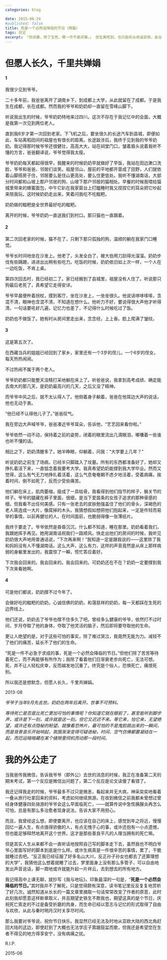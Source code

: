 ```yaml
---
categories: blog

date: 2015-06-24
#published: false 
title: 死是一个必然会降临的节日（两篇）
tags: 日记
excerpt: 「世间事，除了生死，哪一件不是闲事。」 但生离死别，也只能听从命运安排，金谷繁华眼底尘，人生终究如一场梦，来时轻飘飘，走时轻飘飘。
---
```



#  但愿人长久，千里共婵娟

#### 1

我很少见到爷爷。

二十多年前，我爸爸离开了湖南乡下，到成都上大学，从此就留在了成都。于是我生在成都，长在成都。然而我的爷爷和奶奶却一直留在雪峰山脚下。



听说我出生的时候，爷爷奶奶特地来过四川。这次不存在于我记忆中的会面，大概是我第一次见到两位老人。

直到我6岁才第一次回到老家。下飞机之后，要坐很久的长途汽车到县城，即便如此，车站离稻田间的祖屋也有很长的距离。长途跋涉后，我终于见到我的爷爷奶奶。我记得那时候爷爷还很健壮，高高大大，站在祠堂门口，皱着眉头说着我听不懂的方言，爸爸翻译说，爷爷觉得我太瘦。

爷爷奶奶每天都起得很早，我醒来的时候奶奶早就做好了早饭，我站在田边漱口洗脸，爷爷和爸爸、邻居们谈笑。祖屋邻山，屋前的平地都开垦成了田野，人们就依着山脚搭房子住，邻居要么是住山更高处，要么住更低处。我听不懂湖南话，大部分时间都和山坡上那户邻居的狗、山坡下那户邻居的猫相处。早餐的时候我喂给猫城里带来的蜂蜜面包，中午它趴在我家窗台上打瞌睡时我又捏捏它的耳朵把它吵起来陪我玩。这时候奶奶走出来，笑着问我吃不吃糍粑。

奶奶做的糍粑是全世界最好吃的糍粑。

离开的时候，爷爷奶奶一直送我们到村口。那只猫也一直跟着。

#### 2

第二次回老家的时候，猫不在了，只剩下那只孤独的狗，温顺的躺在我家门口睡觉。

爷爷长时间地坐在沙发上。他老了，头发全白了，被大伯用刀刮得光溜溜。奶奶步伐有些蹒跚，进进出出稍有些吃力。吃饭的时候，奶奶依旧如上次一样，一个人在一边吃饭，不肯上桌。

第四次回去时，我已经初二了。家已经搬到了县城里，祖屋没有人住了。听说那只狗最后老死了，真希望它走得安详。

爷爷早晨便杵着拐杖，摸到客厅，坐在沙发上，一坐坐很久。他说话哆哆嗦嗦，含混不清，眼神也含混不清，不知道在想什么。他听力不好，要说得很大声他才听得清，一句话要吼好几遍，记忆力也差了，不记得什么时候吃过了饭。

奶奶也不做饭了。她有时从房间里走出来，念念经，上上香。脸上爬满了皱纹。

#### 3

这是第五次了。

在西藏当兵的姐姐已经回到了家乡，家里还有一个3岁的侄儿，一个6岁的侄女，每天热热闹闹。

不过热闹不属于两个老人。

爷爷奶奶都只能整天没精打采地躺在床上了。听爸爸说，我拿到高考成绩、确定能去南大的那几天，是奶奶最高兴的几天，之后又没了精神。

而爷爷中风之后，就不太认得人了。他侧着身子躺着，爸爸在他耳边大声的说话，他也无动于衷。

“他已经不认得他儿子了。”爸爸叹气。

我在旁边大声喊爷爷，爸爸凑近爷爷耳朵，告诉他，“艺艺回来看你啦。”

爷爷依然一动不动，保持着之前的姿势，闭着的眼里流出几滴眼泪，嘟囔着一些谁也听不懂的话。

相比之下，奶奶清醒多了。她半睁眼，仰躺着，问我：“大学要上几年？”

听说奶奶之前生了场病，已经半只脚踏入了坟墓。所有的东西都准备好了，她却又挣扎着活下来，一直惦念着我要考大学。我真希望奶奶能撑到我大学毕业。然而又觉得，这么有气无力地挣扎着活着，这么气息奄奄朝不虑夕地活着，受着病痛，挨着时间，倒不如死了，反而少受些痛苦。

他们躺在床上，肌肉萎缩，瘦成了一具枯骨。我看得到他们指节的样子，腕关节的样子。爷爷的腿藏在裤子里面，很细，是当下爱苗条的女孩子追求的那种骨感的细，但我看不出任何美感。只有一张老去的皮肤勉强盖住了他们的骨头，深褐色的老人斑连成一大片，像腐掉的木头。我猜想假如想把他们抱起来，一定是件轻而易举的事情，以前再健壮的人，在时间面前，也脆弱得像一张薄纸片。

我终于要走了。爷爷依然是昏昏沉沉，什么都不知道，睡在那里。奶奶看着我们，我跟她挥手再见。她用湖南话祝我们一路顺风。快走出他们的房间的时候，我听见奶奶很大声地用普通话说，“下次再来啊！”我知道一定是跟我说的——这里除了我和妈妈没有人不懂湖南话。这么大声，这么有力，这样的声音竟然是从床上那样病弱的身躯里发出的，我震惊了一瞬，慌忙答应着好。

下次我会回来的。我会回来的。我会回来的。可奶奶还在不在？奶奶一定要撑到我下次来看她啊。

#### 4

可是他们都说，奶奶撑不过今年了。

会做好吃的糍粑的奶奶，心诚信佛的奶奶，和蔼慈祥的奶奶，每一天都踩在生死的边界线上。

他们还说，奶奶去了爷爷也撑不住多久了吧。曾经多么健康的爷爷，依然打不过时间，岁月夺取了他的身体，夺取了他灵活的脑子，然后即将要夺取他的生命。

更让人绝望的是，对于这些可怕的事实，除了难过哭泣，我竟然无能为力。减轻不了他们的痛苦，延长不了他们的生命。

“死是一件不必急于求成的事，死是一个必然会降临的节日。”但他们除了苦苦等待着死亡，而不再能够有所作为；我除了看着他们日渐衰老步向死亡，无法可想。死，并不让人轻松庆幸，反而越发地沉重了。终究是个俗人，恐惧死亡，痛恨死别。

所以我还是想默念，但愿人长久，千里共婵娟。



2013-08

*爷爷于当年9月先去世。奶奶在两年后离开。世事不可预料。*

*等待死亡是否是比死亡更加可怕的事情呢？你知道它就在眼前了，甚至能听到脚步声，或许是下一刻，或许就是这一刻。但它又迟迟不来。等它来，怕它来，无望绝望，或许还有点隐秘的盼望。就像看恐怖片，最可怕的不是鬼脸跳出来的一瞬间，而是背景音乐开始响起，氛围渐渐变得可疑诡秘，时间、空气仿佛都要凝结在一起，而厄运暗暗藏在某个缝隙里伺机而动那一段时间。*

# 我的外公走了

当我爸传我微信，告诉我爷爷（即外公）去世的消息的时候，我正在准备第二天的期末考试，第一个反应是微信出问题了，第二个反应是论文读傻了看错了。


我还记得我走的时候，爷爷最多不过只是微恙，看起来并无大病，神采奕奕地看着一叠从旅行社拿回来的资料，考虑如何继续旅游。在收到微信之前我都未曾想过曾经身体健康四处骑游的爷爷会这么早面临死亡，——就算传说中急性胰腺炎再怎么可怕，总是有那么多治愈者现身说法，告诉大家不用担心。

而且，我曾经这么想，即使要离开，也应该在自己的床上，感觉到年之将近，慢慢回忆一遍人生，有点值得骄傲的人，有点无愧于心的事，或许还抱有一小点遗憾，但也能足够释然地离开这个世界。这才是那些善良平凡的人理当拥有的死亡嘛。

但是其实人生从来都不会一直听话地按照自己写的脚本走下去，虽然我也不明白爷爷心里面写好的脚本到底是什么样。或许生病真是一件很辛苦的事情，累了，干脆就睡过去吧。“反正我已经征服了好多名山大川，反正孙子孙女也都去了还算理想的大学”，我猜他这么想着就睡了过去，梦里面身上没有那么多管子，可以自由地发出声音说话，脚一蹬地或许就能升起一片祥云，去到想去的所有地方。

我记得高中上课无聊，就抄写《我与地坛》。印象最深的一句是，“**死是一个必然会降临的节日。**”其时我并不了解死，只是觉得颇有深意，读书笔记里反反复复地赏析了好几次。诚然知道从长长的一篇文章里摘取一句话常常改变了作者的原意，此时此刻我却愿意这样断章取义，并且期望史铁生不欺我也，期望这真的是个节日，庆祝死亡索走的不过是备受折磨的肉身，而生命已经以意志与记忆的形式取得了自由与欢欣，从此与秦时明月汉时关享尽时间。

那么我要对爷爷说，祝你节日快乐。我显然已经无法及时地从亚欧大陆的西北角赶回大陆的这边，即使赶到了大概也无法学庄子箕踞鼓盆而歌，但我还是希望您在生者不得见的地方得享安宁，没有病痛之扰。

R.I.P.

2015-06
